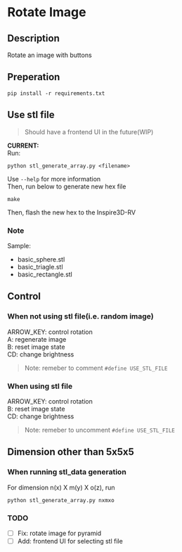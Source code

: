 # Rotate Image

## Description
Rotate an image with buttons

## Preperation
```
pip install -r requirements.txt 
```

## Use stl file
> Should have a frontend UI in the future(WIP)

**CURRENT:**<br>
Run:
```
python stl_generate_array.py <filename>
```
Use `--help` for more information<br>
Then, run below to generate new hex file
```
make
```
Then, flash the new hex to the Inspire3D-RV
### Note
Sample:
- basic_sphere.stl
- basic_triagle.stl
- basic_rectangle.stl
## Control
### When not using stl file(i.e. random image)
ARROW_KEY: control rotation<br>
A: regenerate image<br>
B: reset image state<br>
CD: change brightness
> Note: remeber to comment `#define USE_STL_FILE`
### When using stl file
ARROW_KEY: control rotation<br>
B: reset image state<br>
CD: change brightness
> Note: remeber to uncomment `#define USE_STL_FILE`

## Dimension other than 5x5x5
### When running stl_data generation
For dimension n(x) X m(y) X o(z), run
```
python stl_generate_array.py nxmxo
```

### TODO
- [ ] Fix: rotate image for pyramid
- [ ] Add: frontend UI for selecting stl file